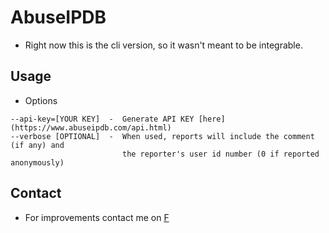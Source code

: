 # AbuseIPDB

* Right now this is the cli version, so it wasn't meant to be integrable.

## Usage
 * Options
```
--api-key=[YOUR KEY]  -  Generate API KEY [here](https://www.abuseipdb.com/api.html)
--verbose [OPTIONAL]  -  When used, reports will include the comment (if any) and 
                         the reporter's user id number (0 if reported anonymously)
```

## Contact
* For improvements contact me on [F](https://www.facebook.com/svz.17B)
